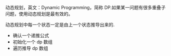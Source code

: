 动态规划，英文：Dynamic Programming，简称 DP.如果某一问题有很多重叠子问题，使用动态规划是最有效的。

动态规划中每一个状态一定是由上一个状态推导出来的.

- 确认一个递推公式
- 初始化一个 dp 数组
- 遍历推导 dp 数组
